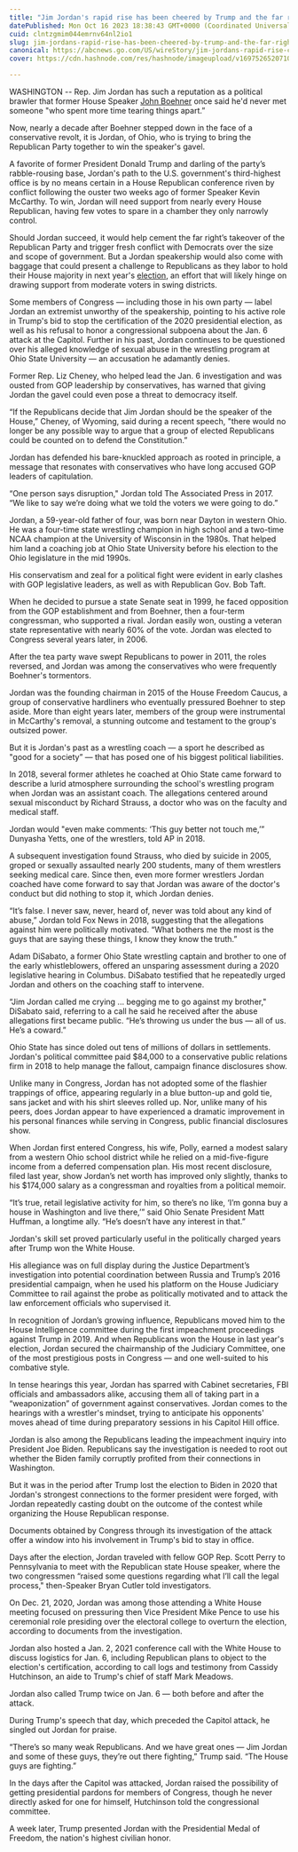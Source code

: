 ```yaml
---
title: "Jim Jordan's rapid rise has been cheered by Trump and the far right. Could it soon make him speaker?"
datePublished: Mon Oct 16 2023 18:38:43 GMT+0000 (Coordinated Universal Time)
cuid: clntzgmim044emrnv64nl2io1
slug: jim-jordans-rapid-rise-has-been-cheered-by-trump-and-the-far-right-could-it-soon-make-him-speaker-1
canonical: https://abcnews.go.com/US/wireStory/jim-jordans-rapid-rise-cheered-trump-make-speaker-104002789
cover: https://cdn.hashnode.com/res/hashnode/imageupload/v1697526520710/42409aab-91fa-42dd-af17-fe7e9350fc6d.jpeg

---
```


WASHINGTON -- Rep. Jim Jordan has such a reputation as a political brawler that former House Speaker [John Boehner](https://abcnews.go.com/alerts/JohnBoehner) once said he'd never met someone "who spent more time tearing things apart.”

Now, nearly a decade after Boehner stepped down in the face of a conservative revolt, it is Jordan, of Ohio, who is trying to bring the Republican Party together to win the speaker's gavel.

A favorite of former President Donald Trump and darling of the party’s rabble-rousing base, Jordan's path to the U.S. government's third-highest office is by no means certain in a House Republican conference riven by conflict following the ouster two weeks ago of former Speaker Kevin McCarthy. To win, Jordan will need support from nearly every House Republican, having few votes to spare in a chamber they only narrowly control.

Should Jordan succeed, it would help cement the far right’s takeover of the Republican Party and trigger fresh conflict with Democrats over the size and scope of government. But a Jordan speakership would also come with baggage that could present a challenge to Republicans as they labor to hold their House majority in next year's [election](https://abcnews.go.com/alerts/Elections), an effort that will likely hinge on drawing support from moderate voters in swing districts.

Some members of Congress — including those in his own party — label Jordan an extremist unworthy of the speakership, pointing to his active role in Trump's bid to stop the certification of the 2020 presidential election, as well as his refusal to honor a congressional subpoena about the Jan. 6 attack at the Capitol. Further in his past, Jordan continues to be questioned over his alleged knowledge of sexual abuse in the wrestling program at Ohio State University — an accusation he adamantly denies.

Former Rep. Liz Cheney, who helped lead the Jan. 6 investigation and was ousted from GOP leadership by conservatives, has warned that giving Jordan the gavel could even pose a threat to democracy itself.

“If the Republicans decide that Jim Jordan should be the speaker of the House,” Cheney, of Wyoming, said during a recent speech, "there would no longer be any possible way to argue that a group of elected Republicans could be counted on to defend the Constitution.”

Jordan has defended his bare-knuckled approach as rooted in principle, a message that resonates with conservatives who have long accused GOP leaders of capitulation.

“One person says disruption," Jordan told The Associated Press in 2017. “We like to say we’re doing what we told the voters we were going to do.”

Jordan, a 59-year-old father of four, was born near Dayton in western Ohio. He was a four-time state wrestling champion in high school and a two-time NCAA champion at the University of Wisconsin in the 1980s. That helped him land a coaching job at Ohio State University before his election to the Ohio legislature in the mid 1990s.

His conservatism and zeal for a political fight were evident in early clashes with GOP legislative leaders, as well as with Republican Gov. Bob Taft.

When he decided to pursue a state Senate seat in 1999, he faced opposition from the GOP establishment and from Boehner, then a four-term congressman, who supported a rival. Jordan easily won, ousting a veteran state representative with nearly 60% of the vote. Jordan was elected to Congress several years later, in 2006.

After the tea party wave swept Republicans to power in 2011, the roles reversed, and Jordan was among the conservatives who were frequently Boehner's tormentors.

Jordan was the founding chairman in 2015 of the House Freedom Caucus, a group of conservative hardliners who eventually pressured Boehner to step aside. More than eight years later, members of the group were instrumental in McCarthy's removal, a stunning outcome and testament to the group's outsized power.

But it is Jordan's past as a wrestling coach — a sport he described as "good for a society” — that has posed one of his biggest political liabilities.

In 2018, several former athletes he coached at Ohio State came forward to describe a lurid atmosphere surrounding the school's wrestling program when Jordan was an assistant coach. The allegations centered around sexual misconduct by Richard Strauss, a doctor who was on the faculty and medical staff.

Jordan would "even make comments: ‘This guy better not touch me,’” Dunyasha Yetts, one of the wrestlers, told AP in 2018.

A subsequent investigation found Strauss, who died by suicide in 2005, groped or sexually assaulted nearly 200 students, many of them wrestlers seeking medical care. Since then, even more former wrestlers Jordan coached have come forward to say that Jordan was aware of the doctor's conduct but did nothing to stop it, which Jordan denies.

“It’s false. I never saw, never, heard of, never was told about any kind of abuse,” Jordan told Fox News in 2018, suggesting that the allegations against him were politically motivated. “What bothers me the most is the guys that are saying these things, I know they know the truth.”

Adam DiSabato, a former Ohio State wrestling captain and brother to one of the early whistleblowers, offered an unsparing assessment during a 2020 legislative hearing in Columbus. DiSabato testified that he repeatedly urged Jordan and others on the coaching staff to intervene.

“Jim Jordan called me crying ... begging me to go against my brother," DiSabato said, referring to a call he said he received after the abuse allegations first became public. “He’s throwing us under the bus — all of us. He’s a coward.”

Ohio State has since doled out tens of millions of dollars in settlements. Jordan's political committee paid $84,000 to a conservative public relations firm in 2018 to help manage the fallout, campaign finance disclosures show.

Unlike many in Congress, Jordan has not adopted some of the flashier trappings of office, appearing regularly in a blue button-up and gold tie, sans jacket and with his shirt sleeves rolled up. Nor, unlike many of his peers, does Jordan appear to have experienced a dramatic improvement in his personal finances while serving in Congress, public financial disclosures show.

When Jordan first entered Congress, his wife, Polly, earned a modest salary from a western Ohio school district while he relied on a mid-five-figure income from a deferred compensation plan. His most recent disclosure, filed last year, show Jordan’s net worth has improved only slightly, thanks to his $174,000 salary as a congressman and royalties from a political memoir.

“It’s true, retail legislative activity for him, so there’s no like, ‘I’m gonna buy a house in Washington and live there,’” said Ohio Senate President Matt Huffman, a longtime ally. “He’s doesn’t have any interest in that.”

Jordan's skill set proved particularly useful in the politically charged years after Trump won the White House.

His allegiance was on full display during the Justice Department’s investigation into potential coordination between Russia and Trump’s 2016 presidential campaign, when he used his platform on the House Judiciary Committee to rail against the probe as politically motivated and to attack the law enforcement officials who supervised it.

In recognition of Jordan’s growing influence, Republicans moved him to the House Intelligence committee during the first impeachment proceedings against Trump in 2019. And when Republicans won the House in last year's election, Jordan secured the chairmanship of the Judiciary Committee, one of the most prestigious posts in Congress — and one well-suited to his combative style.

In tense hearings this year, Jordan has sparred with Cabinet secretaries, FBI officials and ambassadors alike, accusing them all of taking part in a “weaponization” of government against conservatives. Jordan comes to the hearings with a wrestler's mindset, trying to anticipate his opponents' moves ahead of time during preparatory sessions in his Capitol Hill office.

Jordan is also among the Republicans leading the impeachment inquiry into President Joe Biden. Republicans say the investigation is needed to root out whether the Biden family corruptly profited from their connections in Washington.

But it was in the period after Trump lost the election to Biden in 2020 that Jordan's strongest connections to the former president were forged, with Jordan repeatedly casting doubt on the outcome of the contest while organizing the House Republican response.

Documents obtained by Congress through its investigation of the attack offer a window into his involvement in Trump's bid to stay in office.

Days after the election, Jordan traveled with fellow GOP Rep. Scott Perry to Pennsylvania to meet with the Republican state House speaker, where the two congressmen “raised some questions regarding what I’ll call the legal process," then-Speaker Bryan Cutler told investigators.

On Dec. 21, 2020, Jordan was among those attending a White House meeting focused on pressuring then Vice President Mike Pence to use his ceremonial role presiding over the electoral college to overturn the election, according to documents from the investigation.

Jordan also hosted a Jan. 2, 2021 conference call with the White House to discuss logistics for Jan. 6, including Republican plans to object to the election's certification, according to call logs and testimony from Cassidy Hutchinson, an aide to Trump's chief of staff Mark Meadows.

Jordan also called Trump twice on Jan. 6 — both before and after the attack.

During Trump's speech that day, which preceded the Capitol attack, he singled out Jordan for praise.

“There’s so many weak Republicans. And we have great ones — Jim Jordan and some of these guys, they’re out there fighting,” Trump said. “The House guys are fighting.”

In the days after the Capitol was attacked, Jordan raised the possibility of getting presidential pardons for members of Congress, though he never directly asked for one for himself, Hutchinson told the congressional committee.

A week later, Trump presented Jordan with the Presidential Medal of Freedom, the nation's highest civilian honor.